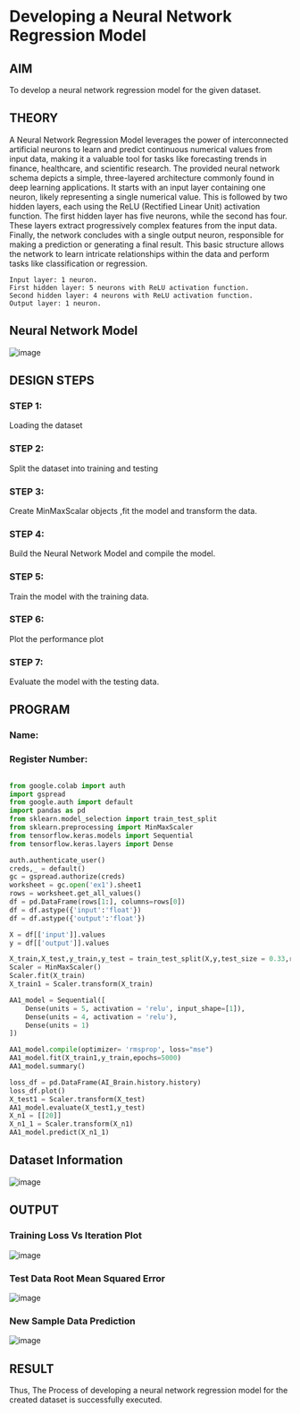 # Developing a Neural Network Regression Model

## AIM

To develop a neural network regression model for the given dataset.

## THEORY
A Neural Network Regression Model leverages the power of interconnected artificial neurons to learn and predict continuous numerical values from input data, making it a valuable tool for tasks like forecasting trends in finance, healthcare, and scientific research.
The provided neural network schema depicts a simple, three-layered architecture commonly found in deep learning applications. It starts with an input layer containing one neuron, likely representing a single numerical value. This is followed by two hidden layers, each using the ReLU (Rectified Linear Unit) activation function. The first hidden layer has five neurons, while the second has four. These layers extract progressively complex features from the input data. Finally, the network concludes with a single output neuron, responsible for making a prediction or generating a final result. This basic structure allows the network to learn intricate relationships within the data and perform tasks like classification or regression.
```
Input layer: 1 neuron.
First hidden layer: 5 neurons with ReLU activation function.
Second hidden layer: 4 neurons with ReLU activation function.
Output layer: 1 neuron.
```
## Neural Network Model

![image](https://github.com/Adithya-Siddam/basic-nn-model/assets/93427248/c39fba98-2f48-4b77-92bb-f393f477fe67)

## DESIGN STEPS

### STEP 1:

Loading the dataset

### STEP 2:

Split the dataset into training and testing

### STEP 3:

Create MinMaxScalar objects ,fit the model and transform the data.

### STEP 4:

Build the Neural Network Model and compile the model.

### STEP 5:

Train the model with the training data.

### STEP 6:

Plot the performance plot

### STEP 7:

Evaluate the model with the testing data.

## PROGRAM
### Name:
### Register Number:
```python

from google.colab import auth
import gspread
from google.auth import default
import pandas as pd
from sklearn.model_selection import train_test_split
from sklearn.preprocessing import MinMaxScaler
from tensorflow.keras.models import Sequential
from tensorflow.keras.layers import Dense

auth.authenticate_user()
creds,_ = default()
gc = gspread.authorize(creds)
worksheet = gc.open('ex1').sheet1
rows = worksheet.get_all_values()
df = pd.DataFrame(rows[1:], columns=rows[0])
df = df.astype({'input':'float'})
df = df.astype({'output':'float'})

X = df[['input']].values
y = df[['output']].values

X_train,X_test,y_train,y_test = train_test_split(X,y,test_size = 0.33,random_state = 33)
Scaler = MinMaxScaler()
Scaler.fit(X_train)
X_train1 = Scaler.transform(X_train)

AA1_model = Sequential([
    Dense(units = 5, activation = 'relu', input_shape=[1]),
    Dense(units = 4, activation = 'relu'),
    Dense(units = 1)
])

AA1_model.compile(optimizer= 'rmsprop', loss="mse")
AA1_model.fit(X_train1,y_train,epochs=5000)
AA1_model.summary()

loss_df = pd.DataFrame(AI_Brain.history.history)
loss_df.plot()
X_test1 = Scaler.transform(X_test)
AA1_model.evaluate(X_test1,y_test)
X_n1 = [[20]]
X_n1_1 = Scaler.transform(X_n1)
AA1_model.predict(X_n1_1)


```
## Dataset Information

![image](https://github.com/Adithya-Siddam/basic-nn-model/assets/93427248/2f85dcbf-e9fa-4408-97cc-669ecbe28787)

## OUTPUT

### Training Loss Vs Iteration Plot

![image](https://github.com/Adithya-Siddam/basic-nn-model/assets/93427248/f69b4414-94ab-46d7-b92c-cc024e2acfd7)

### Test Data Root Mean Squared Error

![image](https://github.com/Adithya-Siddam/basic-nn-model/assets/93427248/8c4c278a-6bab-4fa8-a348-523948242e49)

### New Sample Data Prediction

![image](https://github.com/Adithya-Siddam/basic-nn-model/assets/93427248/23427b58-7379-473e-a6db-c8e9b40ae910)

## RESULT

Thus, The Process of developing a neural network regression model for the created dataset is successfully executed.

